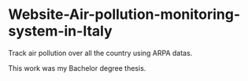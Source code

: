 # Website-Air-pollution-monitoring-system-in-Italy
Track air pollution over all the country using ARPA datas.

This work was my Bachelor degree thesis.
